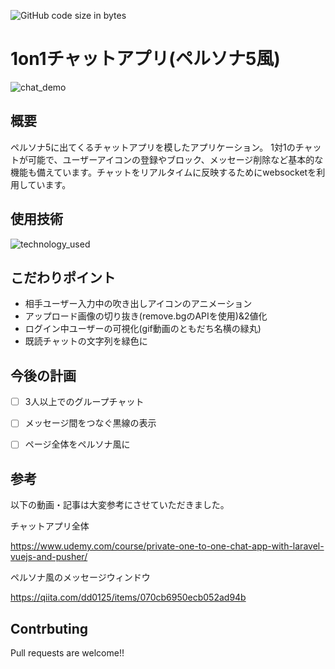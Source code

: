 ![GitHub code size in bytes](https://img.shields.io/github/languages/code-size/NiiyaDaiki/chats)
# 1on1チャットアプリ(ペルソナ5風)

![chat_demo](https://user-images.githubusercontent.com/56012694/102016927-e0c7fb80-3da6-11eb-8b6a-2bb4a9f5d47b.gif)


## 概要
ペルソナ5に出てくるチャットアプリを模したアプリケーション。
1対1のチャットが可能で、ユーザーアイコンの登録やブロック、メッセージ削除など基本的な機能も備えています。チャットをリアルタイムに反映するためにwebsocketを利用しています。

## 使用技術
![technology_used](https://user-images.githubusercontent.com/56012694/102021779-ac176c80-3dc5-11eb-9d5e-b5519c42b3b5.png)

## こだわりポイント
- 相手ユーザー入力中の吹き出しアイコンのアニメーション
- アップロード画像の切り抜き(remove.bgのAPIを使用)&2値化
- ログイン中ユーザーの可視化(gif動画のともだち名横の緑丸)
- 既読チャットの文字列を緑色に

## 今後の計画
- [ ] 3人以上でのグループチャット
- [ ] メッセージ間をつなぐ黒線の表示
- [ ] ページ全体をペルソナ風に


## 参考
以下の動画・記事は大変参考にさせていただきました。

チャットアプリ全体

https://www.udemy.com/course/private-one-to-one-chat-app-with-laravel-vuejs-and-pusher/

ペルソナ風のメッセージウィンドウ

https://qiita.com/dd0125/items/070cb6950ecb052ad94b


## Contrbuting
Pull requests are welcome!!
